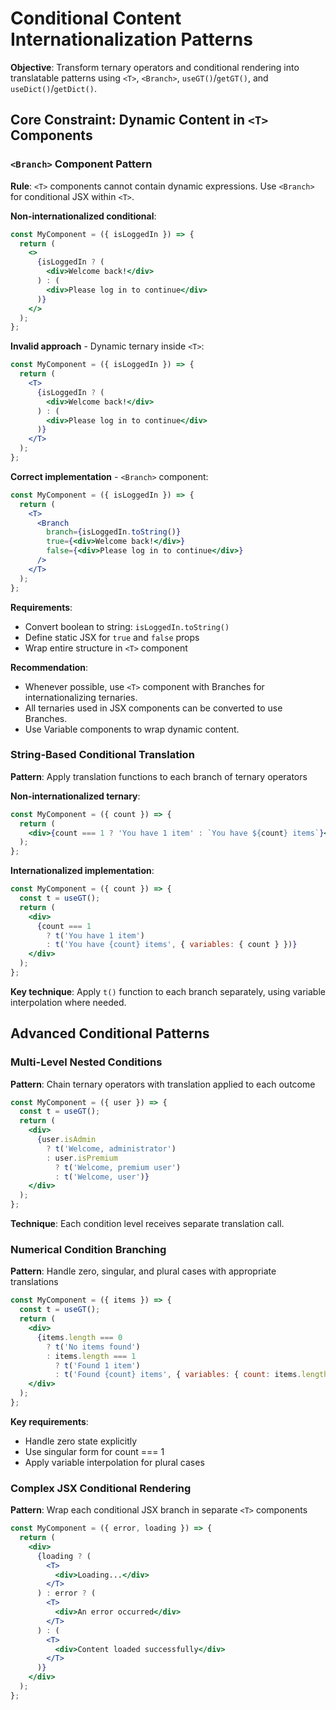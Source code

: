 # Conditional Content Internationalization Patterns

**Objective**: Transform ternary operators and conditional rendering into translatable patterns using `<T>`, `<Branch>`, `useGT()`/`getGT()`, and `useDict()`/`getDict()`.

## Core Constraint: Dynamic Content in `<T>` Components

### `<Branch>` Component Pattern

**Rule**: `<T>` components cannot contain dynamic expressions. Use `<Branch>` for conditional JSX within `<T>`.

**Non-internationalized conditional**:

```jsx
const MyComponent = ({ isLoggedIn }) => {
  return (
    <>
      {isLoggedIn ? (
        <div>Welcome back!</div>
      ) : (
        <div>Please log in to continue</div>
      )}
    </>
  );
};
```

**Invalid approach** - Dynamic ternary inside `<T>`:

```jsx
const MyComponent = ({ isLoggedIn }) => {
  return (
    <T>
      {isLoggedIn ? (
        <div>Welcome back!</div>
      ) : (
        <div>Please log in to continue</div>
      )}
    </T>
  );
};
```

**Correct implementation** - `<Branch>` component:

```jsx
const MyComponent = ({ isLoggedIn }) => {
  return (
    <T>
      <Branch
        branch={isLoggedIn.toString()}
        true={<div>Welcome back!</div>}
        false={<div>Please log in to continue</div>}
      />
    </T>
  );
};
```

**Requirements**:

- Convert boolean to string: `isLoggedIn.toString()`
- Define static JSX for `true` and `false` props
- Wrap entire structure in `<T>` component

**Recommendation**:

- Whenever possible, use `<T>` component with Branches for internationalizing ternaries.
- All ternaries used in JSX components can be converted to use Branches.
- Use Variable components to wrap dynamic content.

### String-Based Conditional Translation

**Pattern**: Apply translation functions to each branch of ternary operators

**Non-internationalized ternary**:

```jsx
const MyComponent = ({ count }) => {
  return (
    <div>{count === 1 ? 'You have 1 item' : `You have ${count} items`}</div>
  );
};
```

**Internationalized implementation**:

```jsx
const MyComponent = ({ count }) => {
  const t = useGT();
  return (
    <div>
      {count === 1
        ? t('You have 1 item')
        : t('You have {count} items', { variables: { count } })}
    </div>
  );
};
```

**Key technique**: Apply `t()` function to each branch separately, using variable interpolation where needed.

## Advanced Conditional Patterns

### Multi-Level Nested Conditions

**Pattern**: Chain ternary operators with translation applied to each outcome

```jsx
const MyComponent = ({ user }) => {
  const t = useGT();
  return (
    <div>
      {user.isAdmin
        ? t('Welcome, administrator')
        : user.isPremium
          ? t('Welcome, premium user')
          : t('Welcome, user')}
    </div>
  );
};
```

**Technique**: Each condition level receives separate translation call.

### Numerical Condition Branching

**Pattern**: Handle zero, singular, and plural cases with appropriate translations

```jsx
const MyComponent = ({ items }) => {
  const t = useGT();
  return (
    <div>
      {items.length === 0
        ? t('No items found')
        : items.length === 1
          ? t('Found 1 item')
          : t('Found {count} items', { variables: { count: items.length } })}
    </div>
  );
};
```

**Key requirements**:

- Handle zero state explicitly
- Use singular form for count === 1
- Apply variable interpolation for plural cases

### Complex JSX Conditional Rendering

**Pattern**: Wrap each conditional JSX branch in separate `<T>` components

```jsx
const MyComponent = ({ error, loading }) => {
  return (
    <div>
      {loading ? (
        <T>
          <div>Loading...</div>
        </T>
      ) : error ? (
        <T>
          <div>An error occurred</div>
        </T>
      ) : (
        <T>
          <div>Content loaded successfully</div>
        </T>
      )}
    </div>
  );
};
```
